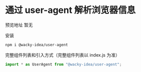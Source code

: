 # 通过 user-agent 解析浏览器信息

预览地址 暂无

安装

```bash
npm i @wacky-idea/user-agent
```

完整组件列表和引入方式（完整组件列表以 index.js 为准）

```javascript
import * as UserAgent from "@wacky-idea/user-agent";
```
